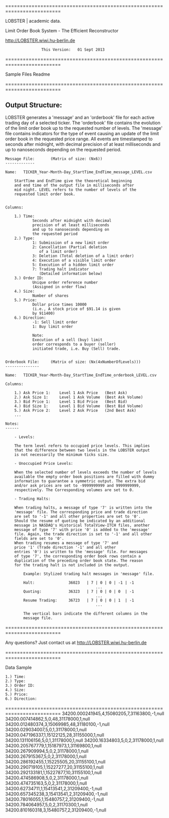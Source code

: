 
=========================================================================

LOBSTER | academic data.

Limit Order Book System - The Efficient Reconstructor

http://LOBSTER.wiwi.hu-berlin.de

					This Version: 	01 Sept 2013
=========================================================================

Sample Files Readme

=========================================================================
										

Output Structure:
---------------

LOBSTER generates a 'message' and an 'orderbook' file for each active 
trading day of a selected ticker. The 'orderbook' file contains the 
evolution of the limit order book up to the requested number of levels. 
The 'message' file contains indicators for the type of event causing 
an update of the limit order book in the requested price range. All 
events are timestamped to seconds after midnight, with decimal 
precision of at least milliseconds and up to nanoseconds depending 
on the requested period. 


	Message File:		(Matrix of size: (Nx6))
	-------------	
			
	Name: 	TICKER_Year-Month-Day_StartTime_EndTime_message_LEVEL.csv 	
		
		StartTime and EndTime give the theoretical beginning 
		and end time of the output file in milliseconds after 		
		mid night. LEVEL refers to the number of levels of the 
		requested limit order book.


	Columns:
	
	    1.) Time: 		
				Seconds after midnight with decimal 
				precision of at least milliseconds 
				and up to nanoseconds depending on 
				the requested period
	    2.) Type:
				1: Submission of a new limit order
				2: Cancellation (Partial deletion 
				   of a limit order)
				3: Deletion (Total deletion of a limit order)
				4: Execution of a visible limit order			   	 
				5: Execution of a hidden limit order
				7: Trading halt indicator 				   
				   (Detailed information below)
	    3.) Order ID: 	
				Unique order reference number 
				(Assigned in order flow)
	    4.) Size: 		
				Number of shares
	    5.) Price: 		
				Dollar price times 10000 
				(i.e., A stock price of $91.14 is given 
				by 911400)
	    6.) Direction:
				-1: Sell limit order
				1: Buy limit order
				
				Note: 
				Execution of a sell (buy) limit
				order corresponds to a buyer (seller) 
				initiated trade, i.e. Buy (Sell) trade.
										
						
	Orderbook File:		(Matrix of size: (Nx(4xNumberOfLevels)))
	---------------
	
	Name: 	TICKER_Year-Month-Day_StartTime_EndTime_orderbook_LEVEL.csv
	
	Columns:
	
 	    1.) Ask Price 1: 	Level 1 Ask Price 	(Best Ask)
	    2.) Ask Size 1: 	Level 1 Ask Volume 	(Best Ask Volume)
	    3.) Bid Price 1: 	Level 1 Bid Price 	(Best Bid)
	    4.) Bid Size 1: 	Level 1 Bid Volume 	(Best Bid Volume)
	    5.) Ask Price 2: 	Level 2 Ask Price 	(2nd Best Ask)
	    ...
	
	Notes: 	 
	------
	
		- Levels:
		
		The term level refers to occupied price levels. This implies 
		that the difference between two levels in the LOBSTER output 
		is not necessarily the minimum ticks size.

		- Unoccupied Price Levels:
	
		When the selected number of levels exceeds the number of levels 
		available the empty order book positions are filled with dummy 
		information to guarantee a symmetric output. The extra bid 
		and/or ask prices are set to -9999999999 and 9999999999, 
		respectively. The Corresponding volumes are set to 0. 
		
		- Trading Halts:
		
		When trading halts, a message of type '7' is written into the 
		'message' file. The corresponding price and trade direction 
		are set to '-1' and all other properties are set to '0'. 
		Should the resume of quoting be indicated by an additional 
		message in NASDAQ's Historical TotalView-ITCH files, another 
		message of type '7' with price '0' is added to the 'message' 
		file. Again, the trade direction is set to '-1' and all other 
		fields are set to '0'. 
		When trading resumes a message of type '7' and 
		price '1' (Trade direction '-1' and all other 
		entries '0') is written to the 'message' file. For messages 
		of type '7', the corresponding order book rows contain a 
		duplication of the preceding order book state. The reason 
		for the trading halt is not included in the output.
						
			Example: Stylized trading halt messages in 'message' file.				
		
			Halt: 				36023	| 7 | 0 | 0 | -1 | -1
											...
			Quoting: 			36323 	| 7 | 0 | 0 | 0  | -1
											...
			Resume Trading:		36723   | 7 | 0 | 0 | 1  | -1
											...

			The vertical bars indicate the different columns in the  
			message file.
			
=========================================================================

Any questions? Just contact us at http://LOBSTER.wiwi.hu-berlin.de

=========================================================================

Data Sample

    1.) Time: 		
    2.) Type:
    3.) Order ID: 	
    4.) Size: 		
    5.) Price: 		
    6.) Direction:
=========================================================================
    34200.000241945,4,15080205,7,31163800,-1,null
    34200.007414862,5,0,48,31178000,1,null
    34200.012480374,3,15069985,48,31180100,-1,null
    34200.029034007,5,0,1,31178000,1,null
    34200.047196337,1,15122125,28,31155000,1,null
    34200.131106156,5,0,1,31178000,1,null
    34200.16334803,5,0,2,31178000,1,null
    34200.205767779,1,15187973,1,31169800,1,null
    34200.267909994,5,0,2,31178000,1,null
    34200.267915367,5,0,2,31178000,1,null
    34200.286192455,1,15225505,20,31155100,1,null
    34200.290719105,1,15227277,20,31155100,1,null
    34200.292133181,1,15227877,10,31155100,1,null
    34200.474586908,5,0,2,31178000,1,null
    34200.474735163,5,0,2,31178000,1,null
    34200.62734711,1,15413541,2,31209400,-1,null
    34200.657345238,3,15413541,2,31209400,-1,null
    34200.78016055,1,15480757,2,31209400,-1,null
    34200.784064957,5,0,2,31170300,1,null
    34200.810160318,3,15480757,2,31209400,-1,null